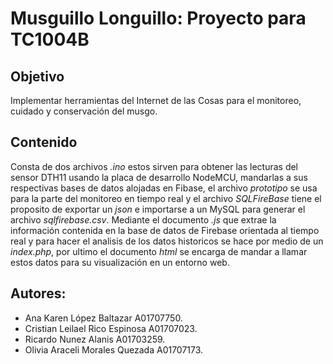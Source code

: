 # Musguillo Longuillo: Proyecto para TC1004B
## Objetivo
Implementar herramientas del Internet de las Cosas para el monitoreo, cuidado y conservación del musgo.   

## Contenido
Consta de dos archivos *.ino* estos sirven para obtener las lecturas del sensor DTH11 usando la placa de desarrollo NodeMCU, mandarlas a sus respectivas bases de datos alojadas en Fibase, el archivo *prototipo* se usa para la parte del monitoreo en tiempo real y el archivo *SQLFireBase* tiene el proposito de exportar un *json* e importarse a un MySQL para generar el archivo *sqlfirebase.csv*. Mediante el documento *.js* que extrae la información contenida en la base de datos de Firebase orientada al tiempo real y para hacer el analisis de los datos historicos se hace por medio de un *index.php*, por ultimo el documento *html*  se encarga de mandar a llamar estos datos para su visualización en un entorno web.

## Autores:
* Ana Karen López Baltazar A01707750.
* Cristian Leilael Rico Espinosa A01707023.
* Ricardo Nunez Alanis A01703259.
* Olivia Araceli Morales Quezada A01707173.
